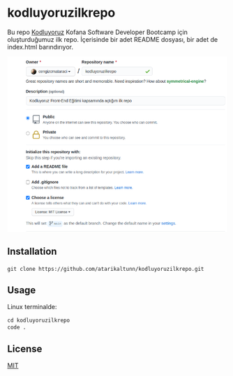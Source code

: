 # kodluyoruzilkrepo
Bu repo [Kodluyoruz](https://www.kodluyoruz.org/) Kofana Software Developer Bootcamp için oluşturduğumuz ilk repo. İçerisinde bir adet README dosyası, bir adet de index.html barındırıyor.

![Repo's First Screenshot](https://github.com/Kodluyoruz/taskforce/blob/main/git/odev1/figures/github.png)


## Installation
`
git clone https://github.com/atarikaltunn/kodluyoruzilkrepo.git
`

## Usage

Linux terminalde:

```
cd kodluyoruzilkrepo
code .
```


## License
[MIT](https://choosealicense.com/licenses/mit/)
